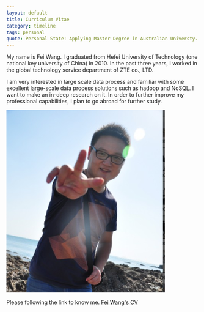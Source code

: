 ```yaml
---
layout: default
title: Curriculum Vitae
category: timeline
tags: personal
quote: Personal State: Applying Master Degree in Australian Universty.
---
```


My name is Fei Wang. I graduated from Hefei University of Technology (one national key university of China) in 2010. In the past three years, I worked in the global technology service department of ZTE co., LTD. 

I am very interested in large scale data process and familiar with some excellent large-scale data process solutions such as hadoop and NoSQL. I want to make an in-deep research on it. In order to further improve my professional capabilities, I plan to go abroad for further study. 

<img src="../img/me.jpg" />


Please following the link to know me. <a href="./pdf/personal.pdf">Fei Wang's CV</a>


